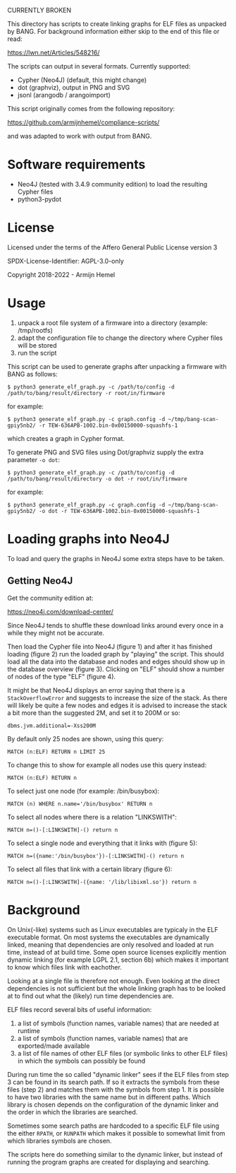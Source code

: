 CURRENTLY BROKEN

This directory has scripts to create linking graphs for ELF files as unpacked
by BANG. For background information either skip to the end of this file or
read:

<https://lwn.net/Articles/548216/>

The scripts can output in several formats. Currently supported:

* Cypher (Neo4J) (default, this might change)
* dot (graphviz), output in PNG and SVG
* jsonl (arangodb / arangoimport)

This script originally comes from the following repository:

<https://github.com/armijnhemel/compliance-scripts/>

and was adapted to work with output from BANG.

# Software requirements

* Neo4J (tested with 3.4.9 community edition) to load the resulting Cypher files
* python3-pydot

# License

Licensed under the terms of the Affero General Public License version 3

SPDX-License-Identifier: AGPL-3.0-only

Copyright 2018-2022 - Armijn Hemel

# Usage

1. unpack a root file system of a firmware into a directory (example: /tmp/rootfs)
2. adapt the configuration file to change the directory where Cypher files will be stored
3. run the script

This script can be used to generate graphs after unpacking a firmware with
BANG as follows:

    $ python3 generate_elf_graph.py -c /path/to/config -d /path/to/bang/result/directory -r root/in/firmware

for example:

    $ python3 generate_elf_graph.py -c graph.config -d ~/tmp/bang-scan-gpiy5nb2/ -r TEW-636APB-1002.bin-0x00150000-squashfs-1

which creates a graph in Cypher format.

To generate PNG and SVG files using Dot/graphviz supply the extra parameter
`-o dot`:

    $ python3 generate_elf_graph.py -c /path/to/config -d /path/to/bang/result/directory -o dot -r root/in/firmware

for example:

    $ python3 generate_elf_graph.py -c graph.config -d ~/tmp/bang-scan-gpiy5nb2/ -o dot -r TEW-636APB-1002.bin-0x00150000-squashfs-1

# Loading graphs into Neo4J 

To load and query the graphs in Neo4J some extra steps have to be taken.

## Getting Neo4J

Get the community edition at:

https://neo4j.com/download-center/

Since Neo4J tends to shuffle these download links around every once in a while
they might not be accurate.

Then load the Cypher file into Neo4J (figure 1) and after it has finished
loading (figure 2) run the loaded graph by "playing" the script. This should
load all the data into the database and nodes and edges should show up in
the database overview (figure 3). Clicking on "ELF" should show a number
of nodes of the type "ELF" (figure 4).

It might be that Neo4J displays an error saying that there is a
`StackOverflowError` and suggests to increase the size of the stack. As there
will likely be quite a few nodes and edges it is advised to increase the stack
a bit more than the suggested 2M, and set it to 200M or so:

    dbms.jvm.additional=-Xss200M

By default only 25 nodes are shown, using this query:

    MATCH (n:ELF) RETURN n LIMIT 25

To change this to show for example all nodes use this query instead:

    MATCH (n:ELF) RETURN n

To select just one node (for example: /bin/busybox):

    MATCH (n) WHERE n.name='/bin/busybox' RETURN n

To select all nodes where there is a relation "LINKSWITH":

    MATCH n=()-[:LINKSWITH]-() return n

To select a single node and everything that it links with (figure 5):

    MATCH n=({name:'/bin/busybox'})-[:LINKSWITH]-() return n

To select all files that link with a certain library (figure 6):

    MATCH n=()-[:LINKSWITH]-({name: '/lib/libixml.so'}) return n

# Background

On Unix(-like) systems such as Linux executables are typicaly in the ELF
executable format. On most systems the executables are dynamically linked,
meaning that dependencies are only resolved and loaded at run time, instead
of at build time. Some open source licenses explicitly mention dynamic linking
(for example LGPL 2.1, section 6b) which makes it important to know which
files link with eachother.

Looking at a single file is therefore not enough. Even looking at the direct
dependencies is not sufficient but the whole linking graph has to be looked
at to find out what the (likely) run time dependencies are.

ELF files record several bits of useful information:

1. a list of symbols (function names, variable names) that are needed at
runtime
2. a list of symbols (function names, variable names) that are exported/made
available
3. a list of file names of other ELF files (or symbolic links to other ELF
files) in which the symbols can possibly be found

During run time the so called "dynamic linker" sees if the ELF files from
step 3 can be found in its search path. If so it extracts the symbols from
these files (step 2) and matches them with the symbols from step 1. It is
possible to have two libraries with the same name but in different paths. Which
library is chosen depends on the configuration of the dynamic linker and the
order in which the libraries are searched.

Sometimes some search paths are hardcoded to a specific ELF file using the
either `RPATH`, or `RUNPATH` which makes it possible to somewhat limit from
which libraries symbols are chosen.

The scripts here do something similar to the dynamic linker, but instead of
running the program graphs are created for displaying and searching.
